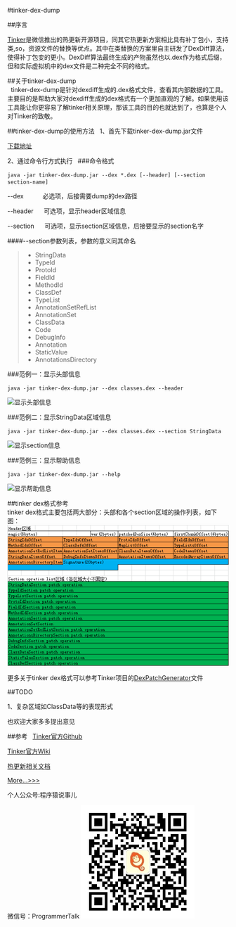#tinker-dex-dump

##序言  

[Tinker](https://github.com/Tencent/tinker)是微信推出的热更新开源项目，同其它热更新方案相比具有补丁包小，支持类,so，资源文件的替换等优点。其中在类替换的方案里自主研发了DexDiff算法，使得补丁包变的更小。DexDiff算法最终生成的产物虽然也以.dex作为格式后缀，但和实际虚拟机中的dex文件是二种完全不同的格式。  

##关于tinker-dex-dump  
  
tinker-dex-dump是针对dexdiff生成的.dex格式文件，查看其内部数据的工具。主要目的是帮助大家对dexdiff生成的dex格式有一个更加直观的了解。如果使用该工具能让你更容易了解tinker相关原理，那该工具的目的也就达到了，也算是个人对Tinker的致敬。  

  
  
##tinker-dex-dump的使用方法  
1、首先下载tinker-dex-dump.jar文件  

[下载地址](https://github.com/LaurenceYang/tinker-dex-dump/blob/master/lib/tinker-dex-dump.jar)
  
2、通过命令行方式执行  
###命令格式
  
 ```
 java -jar tinker-dex-dump.jar --dex *.dex [--header] [--section section-name]
 ```
 --dex            必选项，后接需要dump的dex路径  
 
 --header      可选项，显示header区域信息
 
 --section      可选项，显示section区域信息，后接要显示的section名字  
 
 
####--section参数列表，参数的意义同其命名
 
> * StringData
> * TypeId
> * ProtoId
> * FieldId
> * MethodId
> * ClassDef
> * TypeList
> * AnnotationSetRefList
> * AnnotationSet
> * ClassData
> * Code
> * DebugInfo
> * Annotation
> * StaticValue
> * AnnotationsDirectory
 
###范例一：显示头部信息  
```
java -jar tinker-dex-dump.jar --dex classes.dex --header
```
![显示头部信息](https://github.com/LaurenceYang/tinker-dex-dump/blob/master/asserts/command_show_header.png)

###范例二：显示StringData区域信息   
```
java -jar tinker-dex-dump.jar --dex classes.dex --section StringData
```
![显示section信息](https://github.com/LaurenceYang/tinker-dex-dump/blob/master/asserts/command_show_section.png)

###范例三：显示帮助信息  
```
java -jar tinker-dex-dump.jar --help
```
![显示帮助信息](https://github.com/LaurenceYang/tinker-dex-dump/blob/master/asserts/command_show_help.png)
  
##tinker dex格式参考  
tinker dex格式主要包括两大部分：头部和各个section区域的操作列表，如下图：
![tinker dex format](https://github.com/LaurenceYang/tinker-dex-dump/blob/master/asserts/dex%20format.png)  
  
更多关于tinker dex格式可以参考Tinker项目的[DexPatchGenerator](https://github.com/Tencent/tinker/blob/master/tinker-build/tinker-patch-lib/src/main/java/com/tencent/tinker/build/dexpatcher/DexPatchGenerator.java)文件  

##TODO  
  
1、复杂区域如ClassData等的表现形式  

也欢迎大家多多提出意见  



##参考  
[Tinker官方Github](https://github.com/Tencent/tinker)  

[Tinker官方Wiki](https://github.com/Tencent/tinker/wiki)  

[热更新相关文档](https://github.com/LaurenceYang/article)  

[More...>>>](http://www.cnblogs.com/yyangblog/)
  
  
个人公众号:程序猿说事儿  

微信号：ProgrammerTalk
![微信公众号](https://github.com/LaurenceYang/tinker-dex-dump/blob/master/asserts/qrcode_for_gh_6510fb15de52_258.jpg)
